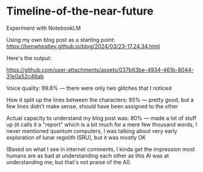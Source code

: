 # Timeline-of-the-near-future
Experiment with NotebookLM

Using my own blog post as a starting point: https://benwheatley.github.io/blog/2024/03/23-17.24.34.html

Here's the output:

https://github.com/user-attachments/assets/037b63be-4934-461b-8044-31e0a52c46ab

Voice quality: 99.8% — there were only two glitches that I noticed

How it split up the lines between the characters: 95% — pretty good, but a few lines didn't make sense, should have been assigned to the other

Actual capacity to understand my blog post was: 80% — made a lot of stuff up (it calls it a "report" which is a bit much for a mere few thousand words, I never mentioned quantum computers, I was talking about very early exploration of lunar regolith ISRU), but it was mostly OK

(Based on what I see in internet comments, I kinda get the impression most humans are as bad at understanding each other as this AI was at understanding me; but that's not praise of the AI).

